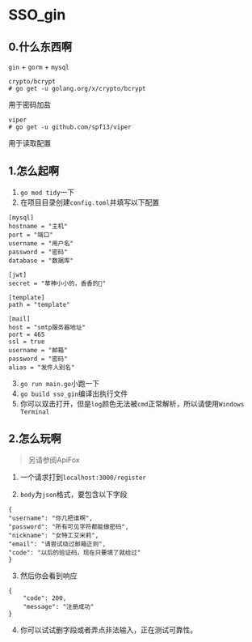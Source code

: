 # SSO_gin

## 0.什么东西啊

```gin``` + ```gorm``` + ```mysql```

```
crypto/bcrypt 
# go get -u golang.org/x/crypto/bcrypt
```
用于密码加盐

```
viper
# go get -u github.com/spf13/viper
```
用于读取配置

## 1.怎么起啊
1. ```go mod tidy```一下
2. 在项目目录创建```config.toml```并填写以下配置
```
[mysql]
hostname = "主机"
port = "端口"
username = "用户名"
password = "密码"
database = "数据库"

[jwt]
secret = "草神小小的，香香的🤤"

[template]
path = "template"

[mail]
host = "smtp服务器地址"
port = 465
ssl = true
username = "邮箱"
password = "密码"
alias = "发件人别名"
```
3. ```go run main.go```小跑一下
4. ```go build sso_gin```编译出执行文件
5. 你可以双击打开，但是```log```颜色无法被```cmd```正常解析，所以请使用```Windows Terminal```

## 2.怎么玩啊
> 另请参阅ApiFox

1. 一个请求打到```localhost:3000/register```

2. ```body```为```json```格式，要包含以下字段
```
{
"username": "你几把谁啊",
"password": "所有可见字符都能做密码",
"nickname": "女特工艾米莉",
"email": "请尝试绕过邮箱正则",
"code": "以后的验证码，现在只要填了就给过"
}
```
3. 然后你会看到响应
```
{
    "code": 200,
    "message": "注册成功"
}
```
4. 你可以试试删字段或者弄点非法输入，正在测试可靠性。